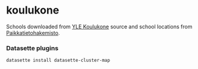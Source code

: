 # koulukone

Schools downloaded from [YLE Koulukone](https://yle.fi/a/74-20018233) source and school locations from [Paikkatietohakemisto](https://www.paikkatietohakemisto.fi/geonetwork/srv/fin/catalog.search#/metadata/6a8b4061-7a48-4667-bbdb-13952726c79f).


### Datasette plugins

```
datasette install datasette-cluster-map
```
